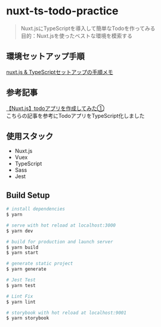 # nuxt-ts-todo-practice

> Nuxt.jsにTypeScriptを導入して簡単なTodoを作ってみる  
> 目的：Nuxt.jsを使ったベストな環境を模索する


## 環境セットアップ手順

[nuxt.js & TypeScriptセットアップの手順メモ](https://scrapbox.io/naotaro-studymemo/nuxt.js_&_TypeScript%E3%82%BB%E3%83%83%E3%83%88%E3%82%A2%E3%83%83%E3%83%97%E3%81%AE%E6%89%8B%E9%A0%86%E3%83%A1%E3%83%A2)

## 参考記事
[【Nuxt.js】todoアプリを作成してみた①](https://qiita.com/ayapon/items/d93807e7699434279531)  
こちらの記事を参考にTodoアプリをTypeScript化しました


## 使用スタック
- Nuxt.js
- Vuex
- TypeScript
- Sass 
- Jest

## Build Setup

``` bash
# install dependencies
$ yarn

# serve with hot reload at localhost:3000
$ yarn dev

# build for production and launch server
$ yarn build
$ yarn start

# generate static project
$ yarn generate

# Jest Test
$ yarn test

# Lint Fix
$ yarn lint

# storybook with hot reload at localhost:9001
$ yarn storybook

```
